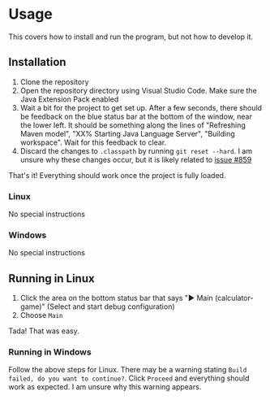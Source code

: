# Usage

This covers how to install and run the program, but not how to develop it.

## Installation

1. Clone the repository
1. Open the repository directory using Visual Studio Code. Make sure the Java Extension Pack enabled
1. Wait a bit for the project to get set up. After a few seconds, there should be feedback on the blue status bar at the bottom of the window, near the lower left. It should be something along the lines of "Refreshing Maven model", "XX% Starting Java Language Server", "Building workspace". Wait for this feedback to clear.
1. Discard the changes to `.classpath` by running `git reset --hard`. I am unsure why these changes occur, but it is likely related to [issue #859](https://github.com/redhat-developer/vscode-java/issues/859)

That's it! Everything should work once the project is fully loaded.

### Linux

No special instructions

### Windows

No special instructions

## Running in Linux

1. Click the area on the bottom status bar that says "▶ Main (calculator-game)" (Select and start debug configuration)
1. Choose `Main`

Tada! That was easy.

### Running in Windows

Follow the above steps for Linux. There may be a warning stating `Build failed, do you want to continue?`. Click `Proceed` and everything should work as expected. I am unsure why this warning appears.
